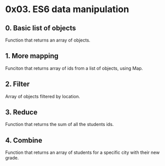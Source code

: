 # 0x03. ES6 data manipulation
## 0. Basic list of objects
Function that returns an array of objects.  
## 1. More mapping
Funciton that returns array of ids from a list of objects, using Map.  
## 2. Filter
Array of objects filtered by location.  
## 3. Reduce
Function that returns the sum of all the students ids.  
## 4. Combine
Function that returns an array of students for a specific city with their new grade.   
